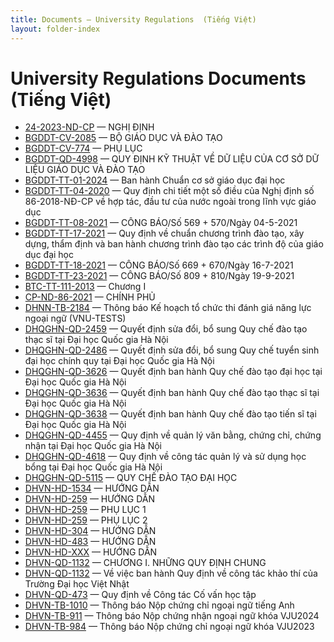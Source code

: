```yaml
---
title: Documents – University Regulations  (Tiếng Việt)
layout: folder-index
---
```

# University Regulations Documents  (Tiếng Việt)

- [24-2023-ND-CP](./24-2023-ND-CP%20Quy%20%C4%91%E1%BB%8Bnh%20m%E1%BB%A9c%20l%C6%B0%C6%A1ng%20c%C6%A1%20s%E1%BB%9F%20%C4%91%E1%BB%91i%20v%E1%BB%9Bi%20c%C3%A1n%20b%E1%BB%99%2C%20c%C3%B4ng%20ch%E1%BB%A9c%2C%20vi%C3%AAn%20ch%E1%BB%A9c%20v%C3%A0%20l%E1%BB%B1c%20l%C6%B0%E1%BB%A3ng%20v%C5%A9%20trang_source.md) — NGHỊ ĐỊNH
- [BGDDT-CV-2085](./BGDDT-CV-2085%20H%C6%B0%E1%BB%9Bng%20d%E1%BA%ABn%20t%E1%BB%B1%20%C4%91%C3%A1nh%20gi%C3%A1%20v%C3%A0%20%C4%91%C3%A1nh%20gi%C3%A1%20ngo%C3%A0i%20ch%C6%B0%C6%A1ng%20tr%C3%ACnh%20%C4%91%C3%A0o%20t%E1%BA%A1o_source.md) — BỘ GIÁO DỤC VÀ ĐÀO TẠO
- [BGDDT-CV-774](./BGDDT-CV-774%20C%C3%B4ng%20v%C4%83n%20%C4%91i%E1%BB%81u%20ch%E1%BB%89nh%20ph%E1%BB%A5%20l%E1%BB%A5c%20C%C3%B4ng%20v%C4%83n%202085-QLCL-K%C4%90CLGD_source.md) — PHỤ LỤC
- [BGDDT-QD-4998](./BGDDT-QD-4998%20Quy%20%C4%91%E1%BB%8Bnh%20k%E1%BB%B9%20thu%E1%BA%ADt%20v%E1%BB%81%20d%E1%BB%AF%20li%E1%BB%87u%20c%E1%BB%A7a%20c%C6%A1%20s%E1%BB%9F%20d%E1%BB%AF%20li%E1%BB%87u%20gi%C3%A1o%20d%E1%BB%A5c%20v%C3%A0%20%C4%91%C3%A0o%20t%E1%BA%A1o_source.md) — QUY ĐỊNH KỸ THUẬT VỀ DỮ LIỆU CỦA CƠ SỞ DỮ LIỆU GIÁO DỤC VÀ ĐÀO TẠO
- [BGDDT-TT-01-2024](./BGDDT-TT-01-2024%20Ban%20h%C3%A0nh%20Chu%E1%BA%A9n%20c%C6%A1%20s%E1%BB%9F%20gi%C3%A1o%20d%E1%BB%A5c%20%C4%91%E1%BA%A1i%20h%E1%BB%8Dc_source.md) — Ban hành Chuẩn cơ sở giáo dục đại học
- [BGDDT-TT-04-2020](./BGDDT-TT-04-2020%20Quy%20%C4%91%E1%BB%8Bnh%20chi%20ti%E1%BA%BFt%20m%E1%BB%99t%20s%E1%BB%91%20%C4%91i%E1%BB%81u%20c%E1%BB%A7a%20Ngh%E1%BB%8B%20%C4%91%E1%BB%8Bnh%20s%E1%BB%91%2086-2018-N%C4%90-CP%20v%E1%BB%81%20h%E1%BB%A3p%20t%C3%A1c%2C%20%C4%91%E1%BA%A7u%20t%C6%B0%20c%E1%BB%A7a%20n%C6%B0%E1%BB%9Bc%20ngo%C3%A0i%20trong%20l%C4%A9nh%20v%E1%BB%B1c%20gi%C3%A1o%20d%E1%BB%A5c_source.md) — Quy định chi tiết một số điều của Nghị định số 86-2018-NĐ-CP về hợp tác, đầu tư của nước ngoài trong lĩnh vực giáo dục
- [BGDDT-TT-08-2021](./BGDDT-TT-08-2021%20Th%C3%B4ng%20t%C6%B0%20ban%20h%C3%A0nh%20Quy%20ch%E1%BA%BF%20%C4%91%C3%A0o%20t%E1%BA%A1o%20tr%C3%ACnh%20%C4%91%E1%BB%99%20%C4%91%E1%BA%A1i%20h%E1%BB%8Dc_source.md) — CÔNG BÁO/Số 569 + 570/Ngày 04-5-2021
- [BGDDT-TT-17-2021](./BGDDT-TT-17-2021%20Quy%20%C4%91%E1%BB%8Bnh%20v%E1%BB%81%20chu%E1%BA%A9n%20ch%C6%B0%C6%A1ng%20tr%C3%ACnh%20%C4%91%C3%A0o%20t%E1%BA%A1o%2C%20x%C3%A2y%20d%E1%BB%B1ng%2C%20th%E1%BA%A9m%20%C4%91%E1%BB%8Bnh%20v%C3%A0%20ban%20h%C3%A0nh%20ch%C6%B0%C6%A1ng%20tr%C3%ACnh%20%C4%91%C3%A0o%20t%E1%BA%A1o%20c%C3%A1c%20tr%C3%ACnh%20%C4%91%E1%BB%99%20c%E1%BB%A7a%20gi%C3%A1o%20d%E1%BB%A5c%20%C4%91%E1%BA%A1i%20h%E1%BB%8Dc_source.md) — Quy định về chuẩn chương trình đào tạo, xây dựng, thẩm định và ban hành chương trình đào tạo các trình độ của giáo dục đại học
- [BGDDT-TT-18-2021](./BGDDT-TT-18-2021%20Th%C3%B4ng%20t%C6%B0%20ban%20h%C3%A0nh%20Quy%20ch%E1%BA%BF%20tuy%E1%BB%83n%20sinh%20v%C3%A0%20%C4%91%C3%A0o%20t%E1%BA%A1o%20tr%C3%ACnh%20%C4%91%E1%BB%99%20ti%E1%BA%BFn%20s%C4%A9_source.md) — CÔNG BÁO/Số 669 + 670/Ngày 16-7-2021
- [BGDDT-TT-23-2021](./BGDDT-TT-23-2021%20Th%C3%B4ng%20t%C6%B0%20ban%20h%C3%A0nh%20Quy%20ch%E1%BA%BF%20tuy%E1%BB%83n%20sinh%20v%C3%A0%20%C4%91%C3%A0o%20t%E1%BA%A1o%20tr%C3%ACnh%20%C4%91%E1%BB%99%20th%E1%BA%A1c%20s%C4%A9_source.md) — CÔNG BÁO/Số 809 + 810/Ngày 19-9-2021
- [BTC-TT-111-2013](./BTC-TT-111-2013%20H%C6%B0%E1%BB%9Bng%20d%E1%BA%ABn%20th%E1%BB%B1c%20hi%E1%BB%87n%20Lu%E1%BA%ADt%20Thu%E1%BA%BF%20thu%20nh%E1%BA%ADp%20c%C3%A1%20nh%C3%A2n%2C%20Lu%E1%BA%ADt%20s%E1%BB%ADa%20%C4%91%E1%BB%95i%2C%20b%E1%BB%95%20sung%20m%E1%BB%99t%20s%E1%BB%91%20%C4%91i%E1%BB%81u%20c%E1%BB%A7a%20Lu%E1%BA%ADt%20thu%E1%BA%BF%20thu%20nh%E1%BA%ADp%20c%C3%A1%20nh%C3%A2n%20v%C3%A0%20Ngh%E1%BB%8B%20%C4%91%E1%BB%8Bnh%20s%E1%BB%91%2065-2013-N%C4%90-CP_source.md) — Chương I
- [CP-ND-86-2021](./CP-ND-86-2021%20Quy%20%C4%91%E1%BB%8Bnh%20vi%E1%BB%87c%20c%C3%B4ng%20d%C3%A2n%20Vi%E1%BB%87t%20Nam%20ra%20n%C6%B0%E1%BB%9Bc%20ngo%C3%A0i%20h%E1%BB%8Dc%20t%E1%BA%ADp%2C%20gi%E1%BA%A3ng%20d%E1%BA%A1y%2C%20nghi%C3%AAn%20c%E1%BB%A9u%20khoa%20h%E1%BB%8Dc%20v%C3%A0%20trao%20%C4%91%E1%BB%95i%20h%E1%BB%8Dc%20thu%E1%BA%ADt_source.md) — CHÍNH PHỦ
- [DHNN-TB-2184](./DHNN-TB-2184%20Th%C3%B4ng%20b%C3%A1o%20K%E1%BA%BF%20ho%E1%BA%A1ch%20t%E1%BB%95%20ch%E1%BB%A9c%20thi%20%C4%91%C3%A1nh%20gi%C3%A1%20n%C4%83ng%20l%E1%BB%B1c%20ngo%E1%BA%A1i%20ng%E1%BB%AF%20%28VNU-TESTS%29_source.md) — Thông báo Kế hoạch tổ chức thi đánh giá năng lực ngoại ngữ (VNU-TESTS)
- [DHQGHN-QD-2459](./DHQGHN-QD-2459%20Quy%E1%BA%BFt%20%C4%91%E1%BB%8Bnh%20s%E1%BB%ADa%20%C4%91%E1%BB%95i%2C%20b%E1%BB%95%20sung%20Quy%20ch%E1%BA%BF%20%C4%91%C3%A0o%20t%E1%BA%A1o%20th%E1%BA%A1c%20s%C4%A9%20t%E1%BA%A1i%20%C4%90%E1%BA%A1i%20h%E1%BB%8Dc%20Qu%E1%BB%91c%20gia%20H%C3%A0%20N%E1%BB%99i_source.md) — Quyết định sửa đổi, bổ sung Quy chế đào tạo thạc sĩ tại Đại học Quốc gia Hà Nội
- [DHQGHN-QD-2486](./DHQGHN-QD-2486%20Quy%E1%BA%BFt%20%C4%91%E1%BB%8Bnh%20s%E1%BB%ADa%20%C4%91%E1%BB%95i%2C%20b%E1%BB%95%20sung%20Quy%20ch%E1%BA%BF%20tuy%E1%BB%83n%20sinh%20%C4%91%E1%BA%A1i%20h%E1%BB%8Dc%20ch%C3%ADnh%20quy%20t%E1%BA%A1i%20%C4%90%E1%BA%A1i%20h%E1%BB%8Dc%20Qu%E1%BB%91c%20gia%20H%C3%A0%20N%E1%BB%99i_source.md) — Quyết định sửa đổi, bổ sung Quy chế tuyển sinh đại học chính quy tại Đại học Quốc gia Hà Nội
- [DHQGHN-QD-3626](./DHQGHN-QD-3626%20Quy%E1%BA%BFt%20%C4%91%E1%BB%8Bnh%20ban%20h%C3%A0nh%20Quy%20ch%E1%BA%BF%20%C4%91%C3%A0o%20t%E1%BA%A1o%20%C4%91%E1%BA%A1i%20h%E1%BB%8Dc%20t%E1%BA%A1i%20%C4%90%E1%BA%A1i%20h%E1%BB%8Dc%20Qu%E1%BB%91c%20gia%20H%C3%A0%20N%E1%BB%99i_source.md) — Quyết định ban hành Quy chế đào tạo đại học tại Đại học Quốc gia Hà Nội
- [DHQGHN-QD-3636](./DHQGHN-QD-3636%20Quy%E1%BA%BFt%20%C4%91%E1%BB%8Bnh%20ban%20h%C3%A0nh%20Quy%20ch%E1%BA%BF%20%C4%91%C3%A0o%20t%E1%BA%A1o%20th%E1%BA%A1c%20s%C4%A9%20t%E1%BA%A1i%20%C4%90%E1%BA%A1i%20h%E1%BB%8Dc%20Qu%E1%BB%91c%20gia%20H%C3%A0%20N%E1%BB%99i_source.md) — Quyết định ban hành Quy chế đào tạo thạc sĩ tại Đại học Quốc gia Hà Nội
- [DHQGHN-QD-3638](./DHQGHN-QD-3638%20Quy%E1%BA%BFt%20%C4%91%E1%BB%8Bnh%20ban%20h%C3%A0nh%20Quy%20ch%E1%BA%BF%20%C4%91%C3%A0o%20t%E1%BA%A1o%20ti%E1%BA%BFn%20s%C4%A9%20t%E1%BA%A1i%20%C4%90%E1%BA%A1i%20h%E1%BB%8Dc%20Qu%E1%BB%91c%20gia%20H%C3%A0%20N%E1%BB%99i_source.md) — Quyết định ban hành Quy chế đào tạo tiến sĩ tại Đại học Quốc gia Hà Nội
- [DHQGHN-QD-4455](./DHQGHN-QD-4455%20Quy%20%C4%91%E1%BB%8Bnh%20v%E1%BB%81%20qu%E1%BA%A3n%20l%C3%BD%20v%C4%83n%20b%E1%BA%B1ng%2C%20ch%E1%BB%A9ng%20ch%E1%BB%89%2C%20ch%E1%BB%A9ng%20nh%E1%BA%ADn%20t%E1%BA%A1i%20%C4%90%E1%BA%A1i%20h%E1%BB%8Dc%20Qu%E1%BB%91c%20gia%20H%C3%A0%20N%E1%BB%99i_source.md) — Quy định về quản lý văn bằng, chứng chỉ, chứng nhận tại Đại học Quốc gia Hà Nội
- [DHQGHN-QD-4618](./DHQGHN-QD-4618%20Quy%20%C4%91%E1%BB%8Bnh%20v%E1%BB%81%20c%C3%B4ng%20t%C3%A1c%20qu%E1%BA%A3n%20l%C3%BD%20v%C3%A0%20s%E1%BB%AD%20d%E1%BB%A5ng%20h%E1%BB%8Dc%20b%E1%BB%95ng%20t%E1%BA%A1i%20%C4%90%E1%BA%A1i%20h%E1%BB%8Dc%20Qu%E1%BB%91c%20gia%20H%C3%A0%20N%E1%BB%99i_source.md) — Quy định về công tác quản lý và sử dụng học bổng tại Đại học Quốc gia Hà Nội
- [DHQGHN-QD-5115](./DHQGHN-QD-5115%20%5BThay%20th%E1%BA%BF%20b%E1%BB%9Fi%20%C4%90HQGHN-Q%C4%90-3626-2022%5D%20Quy%20ch%E1%BA%BF%20%C4%91%C3%A0o%20t%E1%BA%A1o%20%C4%91%E1%BA%A1i%20h%E1%BB%8Dc_source.md) — QUY CHẾ ĐÀO TẠO ĐẠI HỌC
- [DHVN-HD-1534](./DHVN-HD-1534%20H%C6%B0%E1%BB%9Bng%20d%E1%BA%ABn%20T%E1%BB%95%20ch%E1%BB%A9c%20th%E1%BB%B1c%20hi%E1%BB%87n%20kh%C3%B3a%20lu%E1%BA%ADn%2C%20%C4%91%E1%BB%93%20%C3%A1n%20t%E1%BB%91t%20nghi%E1%BB%87p_source.md) — HƯỚNG DẪN
- [DHVN-HD-259](./DHVN-HD-259%20H%C6%B0%E1%BB%9Bng%20d%E1%BA%ABn%20S%E1%BB%AD%20d%E1%BB%A5ng%20ch%E1%BB%A9ng%20ch%E1%BB%89%20ngo%E1%BA%A1i%20ng%E1%BB%AF%20kh%C3%B3a%20VJU2020%20VJU2021_source.md) — HƯỚNG DẪN
- [DHVN-HD-259](./DHVN-HD-259%20Ph%E1%BB%A5%20l%E1%BB%A5c%201%20B%E1%BA%A3ng%20tham%20chi%E1%BA%BFu%20quy%20%C4%91%E1%BB%95i%20ch%E1%BB%A9ng%20ch%E1%BB%89%20ngo%E1%BA%A1i%20ng%E1%BB%AF_source.md) — PHỤ LỤC 1
- [DHVN-HD-259](./DHVN-HD-259%20Ph%E1%BB%A5%20l%E1%BB%A5c%202%20M%E1%BA%ABu%20gi%E1%BA%A5y%20%E1%BB%A7y%20quy%E1%BB%81n%20thi%20ch%E1%BB%A9ng%20ch%E1%BB%89%20ti%E1%BA%BFng%20Nh%E1%BA%ADt%20JLPT_source.md) — PHỤ LỤC 2
- [DHVN-HD-304](./DHVN-HD-304%20H%C6%B0%E1%BB%9Bng%20d%E1%BA%ABn%20C%C3%B4ng%20nh%E1%BA%ADn%20k%E1%BA%BFt%20qu%E1%BA%A3%20h%E1%BB%8Dc%20t%E1%BA%ADp%20v%C3%A0%20chuy%E1%BB%83n%20%C4%91%E1%BB%95i%20t%C3%ADn%20ch%E1%BB%89_source.md) — HƯỚNG DẪN
- [DHVN-HD-483](./DHVN-HD-483%20H%C6%B0%E1%BB%9Bng%20d%E1%BA%ABn%20C%C3%B4ng%20t%C3%A1c%20th%E1%BB%B1c%20t%E1%BA%ADp%20th%E1%BB%B1c%20t%E1%BA%BF%20v%C3%A0%20chuy%C3%AAn%20%C4%91%E1%BB%81%20th%E1%BB%B1c%20t%E1%BA%ADp_source.md) — HƯỚNG DẪN
- [DHVN-HD-XXX](./DHVN-HD-xxx%20H%C6%B0%E1%BB%9Bng%20d%E1%BA%ABn%20S%E1%BB%AD%20d%E1%BB%A5ng%20ch%E1%BB%A9ng%20ch%E1%BB%89%2C%20ch%E1%BB%A9ng%20nh%E1%BA%ADn%20ngo%E1%BA%A1i%20ng%E1%BB%AF_source.md) — HƯỚNG DẪN
- [DHVN-QD-1132](./DHVN-QD-1132%20Appendix%20V%E1%BB%81%20vi%E1%BB%87c%20ban%20h%C3%A0nh%20Quy%20%C4%91%E1%BB%8Bnh%20v%E1%BB%81%20c%C3%B4ng%20t%C3%A1c%20kh%E1%BA%A3o%20th%C3%AD%20c%E1%BB%A7a%20Tr%C6%B0%E1%BB%9Dng%20%C4%90%E1%BA%A1i%20h%E1%BB%8Dc%20Vi%E1%BB%87t%20Nh%E1%BA%ADt_source.md) — CHƯƠNG I. NHỮNG QUY ĐỊNH CHUNG
- [DHVN-QD-1132](./DHVN-QD-1132%20V%E1%BB%81%20vi%E1%BB%87c%20ban%20h%C3%A0nh%20Quy%20%C4%91%E1%BB%8Bnh%20v%E1%BB%81%20c%C3%B4ng%20t%C3%A1c%20kh%E1%BA%A3o%20th%C3%AD%20c%E1%BB%A7a%20Tr%C6%B0%E1%BB%9Dng%20%C4%90%E1%BA%A1i%20h%E1%BB%8Dc%20Vi%E1%BB%87t%20Nh%E1%BA%ADt_source.md) — Về việc ban hành Quy định về công tác khảo thí của Trường Đại học Việt Nhật
- [DHVN-QD-473](./DHVN-QD-473%20Quy%20%C4%91%E1%BB%8Bnh%20v%E1%BB%81%20C%C3%B4ng%20t%C3%A1c%20C%E1%BB%91%20v%E1%BA%A5n%20h%E1%BB%8Dc%20t%E1%BA%ADp_source.md) — Quy định về Công tác Cố vấn học tập
- [DHVN-TB-1010](./DHVN-TB-1010%20Th%C3%B4ng%20b%C3%A1o%20N%E1%BB%99p%20ch%E1%BB%A9ng%20ch%E1%BB%89%20ngo%E1%BA%A1i%20ng%E1%BB%AF%20ti%E1%BA%BFng%20Anh_source.md) — Thông báo Nộp chứng chỉ ngoại ngữ tiếng Anh
- [DHVN-TB-911](./DHVN-TB-911%20Th%C3%B4ng%20b%C3%A1o%20N%E1%BB%99p%20ch%E1%BB%A9ng%20nh%E1%BA%ADn%20ngo%E1%BA%A1i%20ng%E1%BB%AF%20kh%C3%B3a%20VJU2024_source.md) — Thông báo Nộp chứng nhận ngoại ngữ khóa VJU2024
- [DHVN-TB-984](./DHVN-TB-984%20Th%C3%B4ng%20b%C3%A1o%20N%E1%BB%99p%20ch%E1%BB%A9ng%20ch%E1%BB%89%20ngo%E1%BA%A1i%20ng%E1%BB%AF%20kh%C3%B3a%20VJU2023_source.md) — Thông báo Nộp chứng chỉ ngoại ngữ khóa VJU2023

